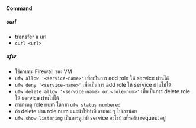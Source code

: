 #### Command
##### curl 
- transfer a url
-  ```curl <url>```
##### ufw
- ใช้ควบคุม Firewall ของ VM
- `ufw allow '<service-name>'` เพื่อเป็นการ add role ให้ service ผ่านได้
- `ufw deny '<service-name>'` เพื่อเป็นการ add role ให้ service ผ่านไม่ได้
- `ufw delete allow '<service-name> or <role-num>'` เพื่อเป็นการ delete role ให้ service ผ่านไม่ได้
- สามารถดู role num ได้จาก `ufw status numbered`
- ถ้า delete ผ่าน role num แนะนำให้ทำที่เลขเยอะ ๆ ไปเลขน้อย
- `ufw show listening` เป็นการดูว่ามี service อะไรบ้างที่รอรับ request อยู่